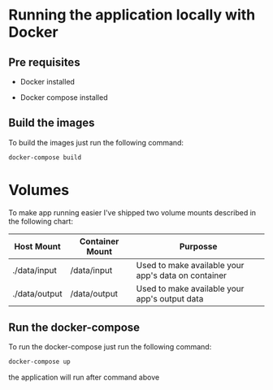 # Running the application locally with Docker

## Pre requisites

* Docker installed

* Docker compose  installed

## Build the images

To build the images just run the following command:

```sh
docker-compose build
```

# Volumes

To make app running easier I've shipped two volume mounts described in the following chart:

Host Mount| Container Mount |Purposse
---|-----------------|---
./data/input| /data/input     | Used to make available your app's data on container
./data/output| /data/output   | Used to make available your app's output data

## Run the docker-compose

To run the docker-compose just run the following command:

```sh
docker-compose up
```
the application will run after command above 

